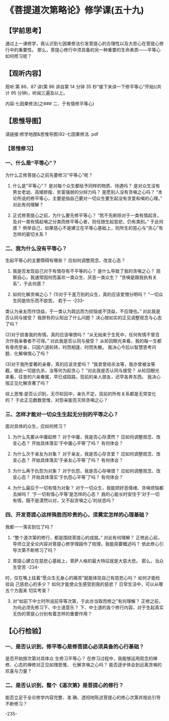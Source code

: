 
# 《菩提道次第略论》修学课(五十九)
## 【学前思考】

通过上一课修学，我认识到七因果修法引发菩提心的合理性以及大悲心在菩提心修行中的重要性。
那么，菩提心修行中须具备的另一种重要的生命素质——平等心如何修习呢？

## 【观听内容】

观听:第 86、87 讲(第 86 讲自第 14 分钟 35 秒“接下来讲一下修平等心”开始)(共计 95 分钟)，听闻三遍及以上。

内容:七因果修法(之### 二、于有情修平等心)

## 【思惟导图】

请链接:修学地图&思惟导图\92-七因果修法. pdf

### 【思惟修习】

### 一、什么是“平等心”？

为什么正修菩提心之前先要修习“平等心”呢？

1. 什么是“平等心”？
   是对每个众生都给予同样的物质、待遇吗？
   是对众生没有男女老幼、高矮胖瘦、贫富强弱的分辩力吗？
   是愿别人没有贪嗔之心吗？
   “本论所说的修平等心，主要是指自己要对一切众生要生起没有贪爱和嗔的心理。”
   对此有何理解？

2. 正式修菩提心之前，为什么要先修平等心？
   “若不先断除对于一类有情起贪，及对一类有情起嗔之分类而修平等心者，则任随生起慈悲，仍有类别。”
   于此何感？
   例举自己，如果慈心不是建立在平等心基础上，则所生的慈心与“贪心”有怎样的密切关系？

### 二、我为什么没有平等心？

生起平等心的主要障碍有哪些？
应如何调整观念、改变心态？

1. 我是否发现自己对于有情存有不平等的心？
   是什么导致了我的贪嗔之心？
   观察自心，我通常因何而喜欢一类众生、厌恶一类众生？
   “贪嗔是跟我执有关系”，于此何感？

2. 如何化解贪嗔之心？
   (1)对于千差万别的众生，真的应该爱憎分明吗？
   “一切众生同是欣乐而不欲苦。
   若于一
   -233-

类认为亲友而作饶益，于一类认为疏远而为损恼或不饶益，不应理也。”
对此我是否认同与接受？
我原有的认知出了什么问题？
决心按如实的正见调整观念与心态了吗？

(2)对于损害我的有情，真的应该嗔恨吗？
“从无始来于生死中，任何有情不曾百次作我亲眷者不可得。”
对此我是否认同与接受？
从轮回眼光来看，我的每一生都有骨肉至亲，只因六道轮转，时而相逢、时而失散。
我决心今后以智慧思考问题、化解嗔恨心了吗？

(3)对于我所爱著的亲眷，真的应该贪爱吗？
“我昔曾经杀汝等，我亦曾被汝等截，彼此一切是仇杀，汝等何为起贪心？
”对此我是否认同与接受？
从轮回眼光来看，往昔的六亲眷属，早已成陌路，现前的亲人朋友，迟早各奔东西。
我决心按正见化解贪著了吗？

综上思惟:是否认识到，无尽轮回中，亲仇不定，现前的所有关系都是无常变化的？
于此正见数数思惟，对怨亲能否灭除贪嗔之心？

### 三、怎样才能对一切众生生起无分别的平等之心？

面对具体的众生，应如何修习？

1. 为什么先要从中庸起修？
   对于中庸，我是否心存漠然？
   应如何调整观念、改变心态？
   开始具体落实‘于中庸心平等’了吗？
   有何体会？

2. 为什么次于亲友为对象？
   对于亲友，我是否心存贪爱？
   应如何调整观念、改变心态？
   开始具体落实‘于亲友心平等’了吗？
   有何体会？

3. 为什么再于仇怨为对象？
   对于仇怨，我是否心存嗔恨？
   应如何调整观念、改变心态？
   开始具体落实‘于仇怨心平等’了吗？
   有何体会？

4. 为什么最后于一切有情为对象？
   对于一切众生，我能把好恶情绪、贪嗔烦恼都去掉吗？
   ‘于一切有情心平等’是怎样的心态？
   我的心能长时安住于‘对于一切有情，既不是漠然以对，又不起贪嗔之心’的状态吗？

### 四、开发菩提心这样殊胜而珍贵的心，须奠定怎样的心理基础？

我都一一落实到位了吗？

1. “整个道次第的修行，都是围绕菩提心的成就。”
   对此有何理解？
   正修此心前，导师立足全论内容对菩提心修学理路作了梳理，我能简要概述吗？
   依此修心引导次第不断修习了吗？

2. 菩提心建立在慈悲心基础上，菩萨人格的最大特征就是大慈大悲。
   那么，当众生受苦
   -234-

时，仅在嘴上挂着“愿众生无身心的痛苦”就能体现自己有慈悲心吗？
如何才能检验自
己慈悲心的多少？
如何才能使众生感受到我的慈悲？
日常生活中，可以从哪五个方面来
切实考查？

3. 对“如前下中士时所说前导等次第，于此亦当取而修之”有何理解？
   正修之前，为何必须先修习下、中士道意乐？
   下、中士道的各个修行内容，对于生起真实无伪的菩提心分别有着怎样的重要作用？

## 【心行检验】

### 一、是否认识到，修平等心是修菩提心必须具备的心行基础？

是否开始按次第对具体众
生修习平等心？
在修习过程中，我能够运用观念的禅修、心态的禅修对正见如理思惟、
化解贪嗔之心吗？
能否逐步体会到远离贪嗔的欢喜与力量？

### 二、是否认识到，整个《道次第》是菩提心的修行？

能否立足于全论修学内容完整、准
确、透彻地陈述菩提心的修心次第并按此引导不断修习？

-235-